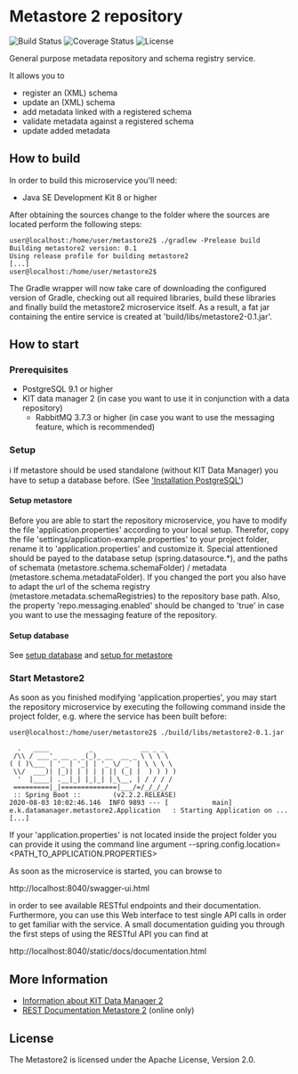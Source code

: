 # Metastore 2 repository

![Build Status](https://api.travis-ci.com/kit-data-manager/metastore2.svg)
![Coverage Status](https://coveralls.io/repos/github/kit-data-manager/metastore2/badge.svg?branch=master)
![License](https://img.shields.io/github/license/kit-data-manager/metastore2.svg)

General purpose metadata repository and schema registry service.

It allows you to 
- register an (XML) schema
- update an (XML) schema
- add metadata linked with a registered schema
- validate metadata against a registered schema
- update added metadata
 
## How to build
In order to build this microservice you'll need:

* Java SE Development Kit 8 or higher

After obtaining the sources change to the folder where the sources are located perform the following steps:

```
user@localhost:/home/user/metastore2$ ./gradlew -Prelease build
Building metastore2 version: 0.1
Using release profile for building metastore2
[...]
user@localhost:/home/user/metastore2$
```

The Gradle wrapper will now take care of downloading the configured version of Gradle, checking out all required libraries, build these
libraries and finally build the metastore2 microservice itself. As a result, a fat jar containing the entire service is created at 'build/libs/metastore2-0.1.jar'.

## How to start

### Prerequisites

* PostgreSQL 9.1 or higher
* KIT data manager 2 (in case you want to use it in conjunction with a data repository)
  * RabbitMQ 3.7.3 or higher (in case you want to use the messaging feature, which is recommended)

### Setup

:information_source: If metastore should be used standalone (without KIT Data Manager) you have to setup a database before. (See ['Installation PostgreSQL'](installation_postgres.md)) 

#### Setup metastore
Before you are able to start the repository microservice, you have to modify the file 'application.properties' according to your local setup. 
Therefor, copy the file 'settings/application-example.properties' to your project folder, rename it to 'application.properties' and customize it. Special attentioned should be payed to the database setup (spring.datasource.*),
and the paths of schemata (metastore.schema.schemaFolder) / metadata (metastore.schema.metadataFolder). If you changed the port you also have to adapt the 
url of the schema registry (metastore.metadata.schemaRegistries) 
to the repository base path. Also, the property 'repo.messaging.enabled' should be changed to 'true' in case you want to use the messaging feature of the repository.

#### Setup database
See [setup database](installation_postgres.md#setup-database) and [setup for metastore](installation_postgres.md#setup-metastore2-microservice)

### Start Metastore2
As soon as you finished modifying 'application.properties', you may start the repository microservice by executing the following command inside the project folder, 
e.g. where the service has been built before:

```
user@localhost:/home/user/metastore2$ ./build/libs/metastore2-0.1.jar

  .   ____          _            __ _ _
 /\\ / ___'_ __ _ _(_)_ __  __ _ \ \ \ \
( ( )\___ | '_ | '_| | '_ \/ _` | \ \ \ \
 \\/  ___)| |_)| | | | | || (_| |  ) ) ) )
  '  |____| .__|_| |_|_| |_\__, | / / / /
 =========|_|==============|___/=/_/_/_/
 :: Spring Boot ::        (v2.2.2.RELEASE)
2020-08-03 10:02:46.146  INFO 9893 --- [           main] e.k.datamanager.metastore2.Application   : Starting Application on ...
[...]

```

If your 'application.properties' is not located inside the project folder you can provide it using the command line argument --spring.config.location=<PATH_TO_APPLICATION.PROPERTIES>

As soon as the microservice is started, you can browse to 

http://localhost:8040/swagger-ui.html

in order to see available RESTful endpoints and their documentation. Furthermore, you can use this Web interface to test single API calls in order to get familiar with the 
service. A small documentation guiding you through the first steps of using the RESTful API you can find at

http://localhost:8040/static/docs/documentation.html


## More Information

* [Information about KIT Data Manager 2](https://github.com/kit-data-manager/base-repo)
* [REST Documentation Metastore 2](restDocu.adoc) (online only)

## License

The Metastore2 is licensed under the Apache License, Version 2.0.
